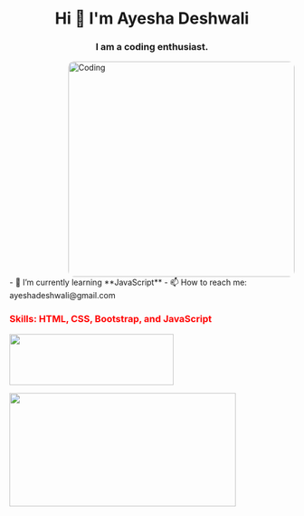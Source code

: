 <h1 align="center">Hi 👋 I'm Ayesha Deshwali</h1>
<h3 align="center">I am a coding enthusiast.</h3>
<img align="right" style="margin-left: 200px; border-radius: 10px;" alt="Coding" width="400" height="380px" src="https://camo.githubusercontent.com/4aa77ea32aa4d7be626e833b160f3d8923c133cd32c34fefbdc43c8abfcff710/68747470733a2f2f63646e2e6472696262626c652e636f6d2f75736572732f323730343431342f73637265656e73686f74732f373436363930332f6d656469612f62303861623537363331366264343538326665663138396634373163643965352e676966">
- 🌱 I’m currently learning **JavaScript**
- 📫 How to reach me: ayeshadeshwali@gmail.com
<p align="left">
<!-- Add your social media links here -->
</p>
<h3 align="left" style="color: red;">Skills: HTML, CSS, Bootstrap, and JavaScript</h3>
<p align="left">
  <img src="https://encrypted-tbn0.gstatic.com/images?q=tbn:ANd9GcQb8j17-rxhdZu36EVV9-YH7jf9LkEjArK10oJmcCY1X2-73bfE9LaKWg1Mevm9obvSp78&usqp=CAU" alt="" style="height: 90px; width: 290px;">
</p>
<p align="left">
<img src="https://github-readme-stats.vercel.app/api/top-langs?username=shaad0007&show_icons=true&locale=en&layout=compact" alt=""style="height: 200px;width:400px;">
</p>
